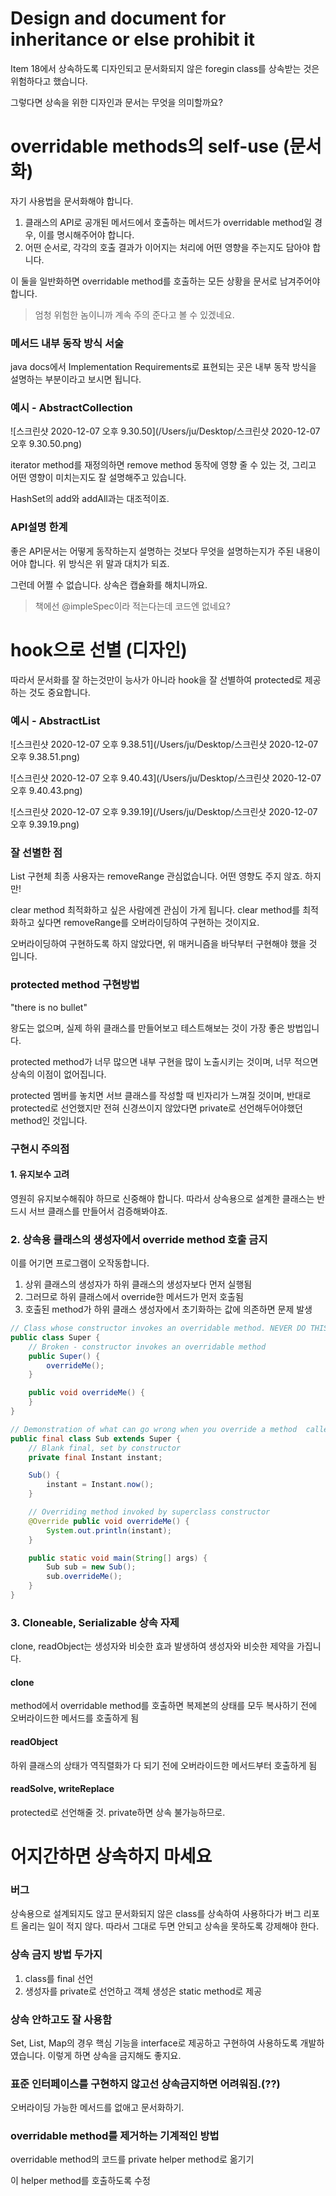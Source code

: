 





# Design and document for inheritance or else prohibit it

Item 18에서 상속하도록 디자인되고 문서화되지 않은 foregin class를 상속받는 것은 위험하다고 했습니다. 

그렇다면 상속을 위한 디자인과 문서는 무엇을 의미할까요?



# overridable methods의 self-use (문서화)

자기 사용법을 문서화해야 합니다.

1. 클래스의 API로 공개된 메서드에서 호출하는 메서드가 overridable method일 경우, 이를 명시해주어야 합니다.
2. 어떤 순서로, 각각의 호출 결과가 이어지는 처리에 어떤 영향을 주는지도 담아야 합니다.

이 둘을 일반화하면 overridable method를 호출하는 모든 상황을 문서로 남겨주어야 합니다.

> 엄청 위험한 놈이니까 계속 주의 준다고 볼 수 있겠네요.



### 메서드 내부 동작 방식 서술

java docs에서 Implementation Requirements로 표현되는 곳은 내부 동작 방식을 설명하는 부분이라고 보시면 됩니다. 



### 예시 - AbstractCollection

![스크린샷 2020-12-07 오후 9.30.50](/Users/ju/Desktop/스크린샷 2020-12-07 오후 9.30.50.png)



iterator method를 재정의하면 remove method 동작에 영향 줄 수 있는 것, 그리고 어떤 영향이 미치는지도 잘 설명해주고 있습니다.

HashSet의 add와 addAll과는 대조적이죠.



### API설명 한계

좋은 API문서는 어떻게 동작하는지 설명하는 것보다 무엇을 설명하는지가 주된 내용이어야 합니다. 위 방식은 위 말과 대치가 되죠.

그런데 어쩔 수 없습니다. 상속은 캡슐화를 해치니까요.

> 책에선 @impleSpec이라 적는다는데 코드엔 없네요?



# hook으로 선별 (디자인)

따라서 문서화를 잘 하는것만이 능사가 아니라 hook을 잘 선별하여 protected로 제공하는 것도 중요합니다.



### 예시 - AbstractList

![스크린샷 2020-12-07 오후 9.38.51](/Users/ju/Desktop/스크린샷 2020-12-07 오후 9.38.51.png)



![스크린샷 2020-12-07 오후 9.40.43](/Users/ju/Desktop/스크린샷 2020-12-07 오후 9.40.43.png)





![스크린샷 2020-12-07 오후 9.39.19](/Users/ju/Desktop/스크린샷 2020-12-07 오후 9.39.19.png)



### 잘 선별한 점

List 구현체 최종 사용자는 removeRange 관심없습니다. 어떤 영향도 주지 않죠. 하지만!

clear method 최적화하고 싶은 사람에겐 관심이 가게 됩니다. clear method를 최적화하고 싶다면 removeRange를 오버라이딩하여 구현하는 것이지요.

오버라이딩하여 구현하도록 하지 않았다면, 위 매커니즘을 바닥부터 구현해야 했을 것 입니다.



### protected method 구현방법

"there is no bullet"

왕도는 없으며, 실제 하위 클래스를 만들어보고 테스트해보는 것이 가장 좋은 방법입니다.

protected method가 너무 많으면 내부 구현을 많이 노출시키는 것이며, 너무 적으면 상속의 이점이 없어집니다.

protected 멤버를 놓치면 서브 클래스를 작성할 때 빈자리가 느껴질 것이며, 반대로 protected로 선언했지만 전혀 신경쓰이지 않았다면 private로 선언해두어야했던 method인 것입니다.



### 구현시 주의점

#### 1. 유지보수 고려

영원히 유지보수해줘야 하므로 신중해야 합니다. 따라서 상속용으로 설계한 클래스는 반드시 서브 클래스를 만들어서 검증해봐야죠.

### 2. 상속용 클래스의 생성자에서 override method 호출 금지

이를 어기면 프로그램이 오작동합니다. 

1. 상위 클래스의 생성자가 하위 클래스의 생성자보다 먼저 실행됨
2. 그러므로 하위 클래스에서 override한 메서드가 먼저 호출됨
3. 호출된 method가 하위 클래스 생성자에서 초기화하는 값에 의존하면 문제 발생

```java
// Class whose constructor invokes an overridable method. NEVER DO THIS! (Page 95)
public class Super {
    // Broken - constructor invokes an overridable method
    public Super() {
        overrideMe();
    }

    public void overrideMe() {
    }
}
```

```java
// Demonstration of what can go wrong when you override a method  called from constructor (Page 96)
public final class Sub extends Super {
    // Blank final, set by constructor
    private final Instant instant;

    Sub() {
        instant = Instant.now();
    }

    // Overriding method invoked by superclass constructor
    @Override public void overrideMe() {
        System.out.println(instant);
    }

    public static void main(String[] args) {
        Sub sub = new Sub();
        sub.overrideMe();
    }
}
```



### 3. Cloneable, Serializable 상속 자제

clone, readObject는 생성자와 비슷한 효과 발생하여 생성자와 비슷한 제약을 가집니다.

#### clone

 method에서 overridable method를 호출하면 복제본의 상태를 모두 복사하기 전에 오버라이드한 메서드를 호출하게 됨

#### readObject

하위 클래스의 상태가 역직렬화가 다 되기 전에 오버라이드한 메서드부터 호출하게 됨

#### readSolve, writeReplace

protected로 선언해줄 것. private하면 상속 불가능하므로.



# 어지간하면 상속하지 마세요

### 버그

상속용으로 설계되지도 않고 문서화되지 않은 class를 상속하여 사용하다가 버그 리포트 올리는 일이 적지 않다. 따라서 그대로 두면 안되고 상속을 못하도록 강제해야 한다.



### 상속 금지 방법 두가지

1. class를 final 선언
2. 생성자를 private로 선언하고 객체 생성은 static method로 제공



### 상속 안하고도 잘 사용함

Set, List, Map의 경우 핵심 기능을 interface로 제공하고 구현하여 사용하도록 개발하였습니다. 이렇게 하면 상속을 금지해도 좋지요.



### 표준 인터페이스를 구현하지 않고선 상속금지하면 어려워짐.(??)

오버라이딩 가능한 메서드를 없애고 문서화하기.



### overridable method를 제거하는 기계적인 방법

overridable method의 코드를 private helper method로 옮기기

이 helper method를 호출하도록 수정
